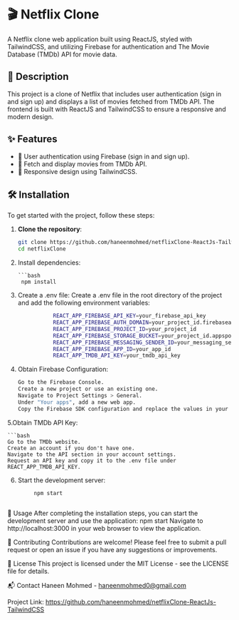 # 🎬 Netflix Clone

A Netflix clone web application built using ReactJS, styled with TailwindCSS, and utilizing Firebase for authentication and The Movie Database (TMDb) API for movie data.

## 📖 Description

This project is a clone of Netflix that includes user authentication (sign in and sign up) and displays a list of movies fetched from TMDb API. The frontend is built with ReactJS and TailwindCSS to ensure a responsive and modern design.

## ✨ Features

- 🔐 User authentication using Firebase (sign in and sign up).
- 🎥 Fetch and display movies from TMDb API.
- 📱 Responsive design using TailwindCSS.

## 🛠️ Installation

To get started with the project, follow these steps:

1. **Clone the repository**:

   ```bash
   git clone https://github.com/haneenmohmed/netflixClone-ReactJs-TailwindCSS.git
   cd netflixClone
2. Install dependencies:

       ```bash 
        npm install
3. Create a .env file:
Create a .env file in the root directory of the project and add the following environment variables:

   ```bash 
              REACT_APP_FIREBASE_API_KEY=your_firebase_api_key
              REACT_APP_FIREBASE_AUTH_DOMAIN=your_project_id.firebaseapp.com
              REACT_APP_FIREBASE_PROJECT_ID=your_project_id
              REACT_APP_FIREBASE_STORAGE_BUCKET=your_project_id.appspot.com
              REACT_APP_FIREBASE_MESSAGING_SENDER_ID=your_messaging_sender_id
              REACT_APP_FIREBASE_APP_ID=your_app_id
              REACT_APP_TMDB_API_KEY=your_tmdb_api_key

4. Obtain Firebase Configuration:
   
    ```bash 
    Go to the Firebase Console.
    Create a new project or use an existing one.
    Navigate to Project Settings > General.
    Under "Your apps", add a new web app.
    Copy the Firebase SDK configuration and replace the values in your .env file.

5.Obtain TMDb API Key:

    ```bash 
    Go to the TMDb website.
    Create an account if you don't have one.
    Navigate to the API section in your account settings.
    Request an API key and copy it to the .env file under REACT_APP_TMDB_API_KEY.

6. Start the development server:
   ```bash
        npm start
    
🚀 Usage
After completing the installation steps, you can start the development server and use the application:
npm start
Navigate to http://localhost:3000 in your web browser to view the application.

🤝 Contributing
Contributions are welcome! Please feel free to submit a pull request or open an issue if you have any suggestions or improvements.

📜 License
This project is licensed under the MIT License - see the LICENSE file for details.

📬 Contact
Haneen Mohmed - haneenmohmed0@gmail.com

Project Link: https://github.com/haneenmohmed/netflixClone-ReactJs-TailwindCSS
